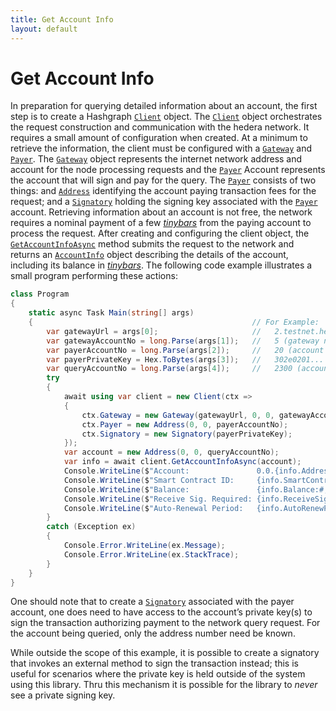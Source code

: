 ```yaml
---
title: Get Account Info
layout: default
---
```


# Get Account Info

In preparation for querying detailed information about an account, the first step is to create a Hashgraph [`Client`](xref:Hashgraph.Client) object.  The [`Client`](xref:Hashgraph.Client) object orchestrates the request construction and communication with the hedera network. It requires a small amount of configuration when created. At a minimum to retrieve the information, the client must be configured with a [`Gateway`](xref:Hashgraph.Gateway) and [`Payer`](xref:Hashgraph.IContext.Payer). The [`Gateway`](xref:Hashgraph.Gateway) object represents the internet network address and account for the node processing requests and the [`Payer`](xref:Hashgraph.IContext.Payer) Account represents the account that will sign and pay for the query.  The [`Payer`](xref:Hashgraph.IContext.Payer) consists of two things: and [`Address`](xref:Hashgraph.Address) identifying the account paying transaction fees for the request; and a [`Signatory`](xref:Hashgraph.Signatory) holding the signing key associated with the [`Payer`](xref:Hashgraph.IContext.Payer) account.  Retrieving information about an account is not free, the network requires a nominal payment of a few [_tinybars_](https://help.hedera.com/hc/en-us/articles/360000674317-What-are-the-official-HBAR-cryptocurrency-denominations-) from the paying account to process the request.  After creating and configuring the client object, the [`GetAccountInfoAsync`](xref:Hashgraph.Client.GetAccountInfoAsync(Hashgraph.Address,System.Action{Hashgraph.IContext})) method submits the request to the network and returns an [`AccountInfo`](xref:Hashgraph.AccountInfo) object describing the details of the account, including its balance in [_tinybars_](https://help.hedera.com/hc/en-us/articles/360000674317-What-are-the-official-HBAR-cryptocurrency-denominations-).  The following code example illustrates a small program performing these actions:

```csharp
class Program
{
    static async Task Main(string[] args)
    {                                                 // For Example:
        var gatewayUrl = args[0];                     //   2.testnet.hedera.com:50211
        var gatewayAccountNo = long.Parse(args[1]);   //   5 (gateway node 0.0.5)
        var payerAccountNo = long.Parse(args[2]);     //   20 (account 0.0.20)
        var payerPrivateKey = Hex.ToBytes(args[3]);   //   302e0201... (48 byte Ed25519 private in hex)
        var queryAccountNo = long.Parse(args[4]);     //   2300 (account 0.0.2300)
        try
        {
            await using var client = new Client(ctx =>
            {
                ctx.Gateway = new Gateway(gatewayUrl, 0, 0, gatewayAccountNo);
                ctx.Payer = new Address(0, 0, payerAccountNo);
                ctx.Signatory = new Signatory(payerPrivateKey);
            });
            var account = new Address(0, 0, queryAccountNo);
            var info = await client.GetAccountInfoAsync(account);
            Console.WriteLine($"Account:               0.0.{info.Address.AccountNum}");
            Console.WriteLine($"Smart Contract ID:     {info.SmartContractId}");
            Console.WriteLine($"Balance:               {info.Balance:#,#} tb");
            Console.WriteLine($"Receive Sig. Required: {info.ReceiveSignatureRequired}");
            Console.WriteLine($"Auto-Renewal Period:   {info.AutoRenewPeriod}");
        }
        catch (Exception ex)
        {
            Console.Error.WriteLine(ex.Message);
            Console.Error.WriteLine(ex.StackTrace);
        }
    }
}
```

One should note that to create a [`Signatory`](xref:Hashgraph.Signatory) associated with the payer account, one does need to have access to the account’s private key(s) to sign the transaction authorizing payment to the network query request.  For the account being queried, only the address number need be known.  

While outside the scope of this example, it is possible to create a signatory that invokes an external method to sign the transaction instead; this is useful for scenarios where the private key is held outside of the system using this library.  Thru this mechanism it is possible for the library to _never_ see a private signing key.
